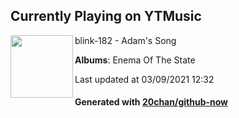 ## Currently Playing on YTMusic

[<img align="left" width="100" src="https://lh3.googleusercontent.com/gvJRhYmobGgvP6ehbkQK_y1zSSKKBDWdnxR9QTFQ3iMYvTXPP7jbkf8UAEN_u7RMAMDtIVcTpWHtQ6Jk4A">](https://music.youtube.com/watch?v=SB3wAJjJP6c)

blink-182 - Adam's Song

**Albums**: Enema Of The State

Last updated at 03/09/2021 12:32

#### Generated with [20chan/github-now](https://github.com/20chan/github-now)


<!--
**20chan/20chan** is a ✨ _special_ ✨ repository because its `README.md` (this file) appears on your GitHub profile.

Here are some ideas to get you started:

- 🔭 I’m currently working on ...
- 🌱 I’m currently learning ...
- 👯 I’m looking to collaborate on ...
- 🤔 I’m looking for help with ...
- 💬 Ask me about ...
- 📫 How to reach me: ...
- 😄 Pronouns: ...
- ⚡ Fun fact: ...
-->
